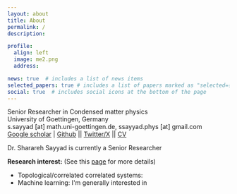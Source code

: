 ```yaml
---
layout: about
title: About
permalink: /
description: 

profile:
  align: left
  image: me2.png
  address: 

news: true  # includes a list of news items
selected_papers: true # includes a list of papers marked as "selected={true}"
social: true  # includes social icons at the bottom of the page
---
```


Senior Researcher in Condensed matter physics<br>
University of Goettingen, Germany<br>
s.sayyad [at] math.uni-goettingen.de, ssayyad.phys [at] gmail.com<br>
[Google scholar]([https://scholar.google.com/citations?&user=hBZ_tKsAAAAJ&view_op=list_works&sortby=pubdate](https://scholar.google.com/citations?user=x9wzFrQAAAAJ&hl=en)) | [Github](https://github.com/say-yas) || [Twitter/X](https://twitter.com/Sh_Sayyad) || [CV](https://)

Dr. Sharareh Sayyad is currently a Senior Researcher 

**Research interest:** (See this [page](https://say-yas.github.io/research/) for more details)
- Topological/correlated correlated systems: 
- Machine learning: I'm generally interested in 


